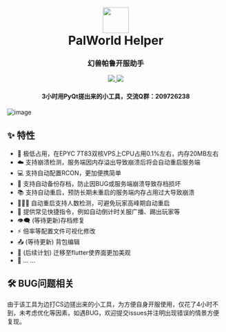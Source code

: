 <h1 align="center">
  <a href="https://github.com/hualuoo/palworld_helper" alt="logo" ><img src="https://raw.githubusercontent.com/hualuoo/palworld_helper/main/resource/favicon.ico" width="60"/></a>
  <br>
  PalWorld Helper
  <br>
</h1>
<h3 align="center">幻兽帕鲁开服助手</h3>
<p align="center">
  <a href="https://www.python.org/">
    <img src="https://img.shields.io/badge/Language-Python-blue?style=flat-square"/>
  </a>
  <a href="https://github.com/hualuoo/palworld-helper/releases">
    <img src="https://img.shields.io/badge/Release-V1.0.7-blue?style=flat-square"/>
  </a>
</p>
<h4 align="center">3小时用PyQt搓出来的小工具，交流Q群：209726238</h4>

![image](https://raw.githubusercontent.com/hualuoo/palworld_helper/main/images/img1.png)

## :sparkles: 特性
* :rocket: 极低占用，在EPYC 7T83双核VPS上CPU占用0.1%左右，内存20MB左右
* :cloud: 支持崩溃检测，服务端因内存溢出导致崩溃后将会自动重启服务端
* 💻 支持自动配置RCON，更加便携简单
* 💾 支持自动备份存档，防止因BUG或服务端崩溃导致存档损坏
* 📚 支持自动重启，预防长期未重启的服务端内存占用过大导致崩溃
* :family_woman_girl_boy: 自动重启支持人数检测，可避免玩家高峰期自动重启
* :link: 提供常见快捷指令，例如自动倒计时关服广播、踢出玩家等
* :eye_speech_bubble: (等待更新)存档修复
* :zap: 倍率等配置文件可视化修改
* :outbox_tray: (等待更新) 背包编辑
* :art: (后续计划) 迁移至flutter使界面更加美观
* 🌈 ... ...

## :hammer_and_wrench: BUG问题相关
由于该工具为边打CS边搓出来的小工具，为方便自身开服使用，仅花了4小时不到，未考虑优化等因素，如遇BUG，欢迎提交issues并注明出现错误的情景方便复现。
